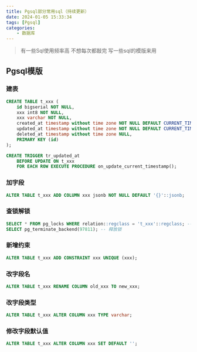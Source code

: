 ```yaml
---
title: Pgsql部分常用sql（持续更新）
date: 2024-01-05 15:33:34
tags: [Pgsql]
categories:
    - 数据库
---
```

> 有一些Sql使用频率高 不想每次都敲完 写一些sql的模版来用

## Pgsql模版

### 建表
```sql
CREATE TABLE t_xxx (
    id bigserial NOT NULL,
    xxx int8 NOT NULL,
    xxx varchar NOT NULL,
    created_at timestamp without time zone NOT NULL DEFAULT CURRENT_TIMESTAMP,
    updated_at timestamp without time zone NOT NULL DEFAULT CURRENT_TIMESTAMP,
    deleted_at timestamp without time zone NULL,
    PRIMARY KEY (id)
);

CREATE TRIGGER tr_updated_at
    BEFORE UPDATE ON t_xxx
    FOR EACH ROW EXECUTE PROCEDURE on_update_current_timestamp();
```

### 加字段
```sql
ALTER TABLE t_xxx ADD COLUMN xxx jsonb NOT NULL DEFAULT '{}'::jsonb;
```

### 查锁解锁
```sql
SELECT * FROM pg_locks WHERE relation::regclass = 't_xxx'::regclass; -- 查锁
SELECT pg_terminate_backend(97811); -- 释放锁
```

### 新增约束
```sql
ALTER TABLE t_xxx ADD CONSTRAINT xxx UNIQUE (xxx);
```

### 改字段名
```sql
ALTER TABLE t_xxx RENAME COLUMN old_xxx TO new_xxx;
```

### 改字段类型
```sql
ALTER TABLE t_xxx ALTER COLUMN xxx TYPE varchar;
```

### 修改字段默认值
```sql
ALTER TABLE t_xxx ALTER COLUMN xxx SET DEFAULT '';
```
